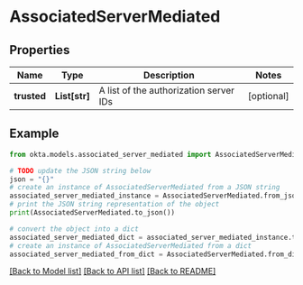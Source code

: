 # AssociatedServerMediated


## Properties

Name | Type | Description | Notes
------------ | ------------- | ------------- | -------------
**trusted** | **List[str]** | A list of the authorization server IDs | [optional] 

## Example

```python
from okta.models.associated_server_mediated import AssociatedServerMediated

# TODO update the JSON string below
json = "{}"
# create an instance of AssociatedServerMediated from a JSON string
associated_server_mediated_instance = AssociatedServerMediated.from_json(json)
# print the JSON string representation of the object
print(AssociatedServerMediated.to_json())

# convert the object into a dict
associated_server_mediated_dict = associated_server_mediated_instance.to_dict()
# create an instance of AssociatedServerMediated from a dict
associated_server_mediated_from_dict = AssociatedServerMediated.from_dict(associated_server_mediated_dict)
```
[[Back to Model list]](../README.md#documentation-for-models) [[Back to API list]](../README.md#documentation-for-api-endpoints) [[Back to README]](../README.md)


